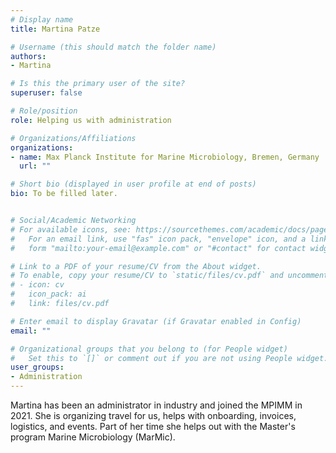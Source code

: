 ```yaml
---
# Display name
title: Martina Patze

# Username (this should match the folder name)
authors:
- Martina

# Is this the primary user of the site?
superuser: false

# Role/position
role: Helping us with administration

# Organizations/Affiliations
organizations:
- name: Max Planck Institute for Marine Microbiology, Bremen, Germany
  url: ""

# Short bio (displayed in user profile at end of posts)
bio: To be filled later.


# Social/Academic Networking
# For available icons, see: https://sourcethemes.com/academic/docs/page-builder/#icons
#   For an email link, use "fas" icon pack, "envelope" icon, and a link in the
#   form "mailto:your-email@example.com" or "#contact" for contact widget.

# Link to a PDF of your resume/CV from the About widget.
# To enable, copy your resume/CV to `static/files/cv.pdf` and uncomment the lines below.
# - icon: cv
#   icon_pack: ai
#   link: files/cv.pdf

# Enter email to display Gravatar (if Gravatar enabled in Config)
email: ""

# Organizational groups that you belong to (for People widget)
#   Set this to `[]` or comment out if you are not using People widget.
user_groups:
- Administration
---
```


Martina has been an administrator in industry and joined the MPIMM in 2021. She is organizing travel for us, helps with onboarding, invoices, logistics, and events. Part of her time she helps out with the Master's program Marine Microbiology (MarMic).

